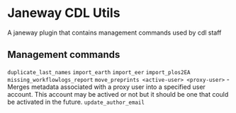 # Janeway CDL Utils

A janeway plugin that contains management commands used by cdl staff

## Management commands

`duplicate_last_names`
`import_earth`
`import_eer`
`import_plos2EA`
`missing_workflowlogs_report`
`move_preprints <active-user> <proxy-user>` - Merges metadata associated with a proxy user into a specified user account.  This account may be actived or not but it should be one that could be activated in the future.
`update_author_email`